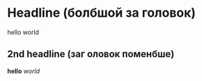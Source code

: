 # Headline (болбшой за головок)

hello world

## 2nd headline (заг оловок поменбше)

**hello** _world_
